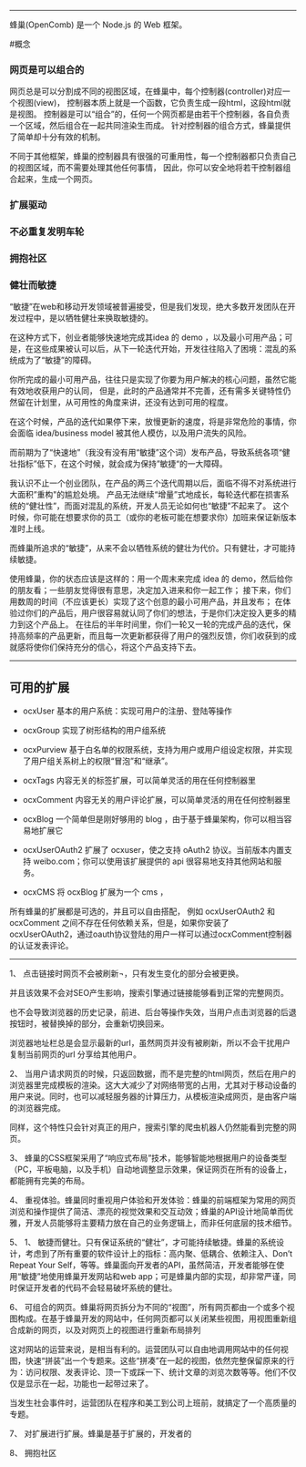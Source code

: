 
----
蜂巢(OpenComb) 是一个 Node.js 的 Web 框架。

#概念

### 网页是可以组合的

网页总是可以分割成不同的视图区域，在蜂巢中，每个控制器(controller)对应一个视图(view)，
控制器本质上就是一个函数，它负责生成一段html，这段html就是视图。
控制器是可以“组合”的，任何一个网页都是由若干个控制器，各自负责一个区域，然后组合在一起共同渲染生而成。
针对控制器的组合方式，蜂巢提供了简单却十分有效的机制。

不同于其他框架，蜂巢的控制器具有很强的可重用性，每一个控制器都只负责自己的视图区域，而不需要处理其他任何事情，
因此，你可以安全地将若干控制器组合起来，生成一个网页。

### 扩展驱动


### 不必重复发明车轮


### 拥抱社区

### 健壮而敏捷

“敏捷”在web和移动开发领域被普遍接受，但是我们发现，绝大多数开发团队在开发过程中，是以牺牲健壮来换取敏捷的。

在这种方式下，创业者能够快速地完成其idea 的 demo ，以及最小可用产品；可是，在这些成果被认可以后，从下一轮迭代开始，开发往往陷入了困境：混乱的系统成为了“敏捷”的障碍。

你所完成的最小可用产品，往往只是实现了你要为用户解决的核心问题，虽然它能有效地收获用户的认同，
但是，此时的产品通常并不完善，还有需多关键特性仍然留在计划里，从可用性的角度来讲，还没有达到可用的程度。

在这个时候，产品的迭代如果停下来，放慢更新的速度，将是非常危险的事情，你会面临 idea/business model 被其他人模仿，以及用户流失的风险。

而前期为了“快速地”（我没有没有用“敏捷”这个词）发布产品，导致系统各项“健壮指标”低下，在这个时候，就会成为保持”敏捷“的一大障碍。

我认识不止一个创业团队，在产品的两三个迭代周期以后，面临不得不对系统进行大面积”重构"的尴尬处境。
产品无法继续“增量”式地成长，每轮迭代都在损害系统的“健壮性”，而面对混乱的系统，开发人员无论如何也“敏捷”不起来了。
这个时候，你可能在想要求你的员工（或你的老板可能在想要求你）加班来保证新版本准时上线。

而蜂巢所追求的“敏捷”，从来不会以牺牲系统的健壮为代价。只有健壮，才可能持续敏捷。

使用蜂巢，你的状态应该是这样的：用一个周末来完成 idea 的 demo，然后给你的朋友看；一些朋友觉得很有意思，决定加入进来和你一起工作；
接下来，你们用数周的时间（不应该更长）实现了这个创意的最小可用产品，并且发布；
在体验过你们的产品后，用户很容易就认同了你们的想法，于是你们决定投入更多的精力到这个产品上。
在往后的半年时间里，你们一轮又一轮的完成产品的迭代，保持高频率的产品更新，而且每一次更新都获得了用户的强烈反馈，你们收获到的成就感将使你们保持充分的信心，将这个产品支持下去。








---

## 可用的扩展

* ocxUser 基本的用户系统：实现可用户的注册、登陆等操作

* ocxGroup 实现了树形结构的用户组系统

* ocxPurview 基于白名单的权限系统，支持为用户或用户组设定权限，并实现了用户组关系树上的权限“冒泡”和“继承”。

* ocxTags 内容无关的标签扩展，可以简单灵活的用在任何控制器里

* ocxComment 内容无关的用户评论扩展，可以简单灵活的用在任何控制器里

* ocxBlog 一个简单但是刚好够用的 blog ，由于基于蜂巢架构，你可以相当容易地扩展它

* ocxUserOAuth2 扩展了 ocxuser，使之支持 oAuth2 协议。当前版本内置支持 weibo.com；你可以使用该扩展提供的 api 很容易地支持其他网站和服务。

* ocxCMS 将 ocxBlog 扩展为一个 cms ，


所有蜂巢的扩展都是可选的，并且可以自由搭配，
例如 ocxUserOAuth2 和 ocxComment 之间不存在任何依赖关系，但是，如果你安装了 ocxUserOAuth2，通过oauth协议登陆的用户一样可以通过ocxComment控制器的认证发表评论。




---


1、	点击链接时网页不会被刷新¬，只有发生变化的部分会被更换。

并且该效果不会对SEO产生影响，搜索引擎通过链接能够看到正常的完整网页。

也不会导致浏览器的历史记录，前进、后台等操作失效，当用户点击浏览器的后退按钮时，被替换掉的部分，会重新切换回来。

浏览器地址栏总是会显示最新的url，虽然网页并没有被刷新，所以不会干扰用户复制当前网页的url 分享给其他用户。

2、	当用户请求网页的时候，只返回数据，而不是完整的html网页，然后在用户的浏览器里完成模板的渲染。这大大减少了对网络带宽的占用，尤其对于移动设备的用户来说。同时，也可以减轻服务器的计算压力，从模板渲染成网页，是由客户端的浏览器完成。

同样，这个特性只会针对真正的用户，搜索引擎的爬虫机器人仍然能看到完整的网页。

3、	蜂巢的CSS框架采用了“响应式布局”技术，能够智能地根据用户的设备类型（PC，平板电脑，以及手机）自动地调整显示效果，保证网页在所有的设备上，都能拥有完美的布局。

4、	重视体验。蜂巢同时重视用户体验和开发体验：蜂巢的前端框架为常用的网页浏览和操作提供了简洁、漂亮的视觉效果和交互动效；蜂巢的API设计地简单而优雅，开发人员能够将主要精力放在自己的业务逻辑上，而非任何底层的技术细节。

5、	1、	敏捷而健壮。只有保证系统的“健壮”，才可能持续敏捷。蜂巢的系统设计，考虑到了所有重要的软件设计上的指标：高内聚、低耦合、依赖注入、Don’t Repeat Your Self，等等。蜂巢面向开发者的API，虽然简洁，开发者能够在使用“敏捷”地使用蜂巢开发网站和web app；可是蜂巢内部的实现，却非常严谨，同时保证开发者的代码不会轻易破坏系统的健壮。

6、	可组合的网页。蜂巢将网页拆分为不同的“视图”，所有网页都由一个或多个视图构成。在基于蜂巢开发的网站中，任何网页都可以关闭某些视图，用视图重新组合成新的网页，以及对网页上的视图进行重新布局排列

这对网站的运营来说，是相当有利的。运营团队可以自由地调用网站中的任何视图，快速“拼装”出一个专题来。这些“拼凑”在一起的视图，依然完整保留原来的行为：访问权限、发表评论、顶一下或踩一下、统计文章的浏览次数等等。他们不仅仅是显示在一起，功能也一起带过来了。

当发生社会事件时，运营团队在程序和美工到公司上班前，就搞定了一个高质量的专题。

7、	对扩展进行扩展。蜂巢是基于扩展的，开发者的

8、	拥抱社区
